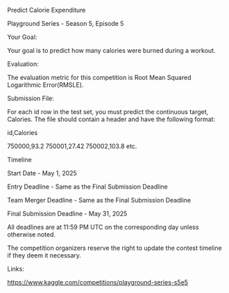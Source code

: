 Predict Calorie Expenditure

Playground Series - Season 5, Episode 5

Your Goal:

Your goal is to predict how many calories were burned during a workout.

Evaluation:

The evaluation metric for this competition is Root Mean Squared Logarithmic Error(RMSLE).

Submission File:

For each id row in the test set, you must predict the continuous target, Calories. The file should contain a header and have the following format:

id,Calories

750000,93.2 750001,27.42 750002,103.8 etc.

Timeline

Start Date - May 1, 2025

Entry Deadline - Same as the Final Submission Deadline

Team Merger Deadline - Same as the Final Submission Deadline

Final Submission Deadline - May 31, 2025

All deadlines are at 11:59 PM UTC on the corresponding day unless otherwise noted. 

The competition organizers reserve the right to update the contest timeline if they deem it necessary.

Links:

https://www.kaggle.com/competitions/playground-series-s5e5
